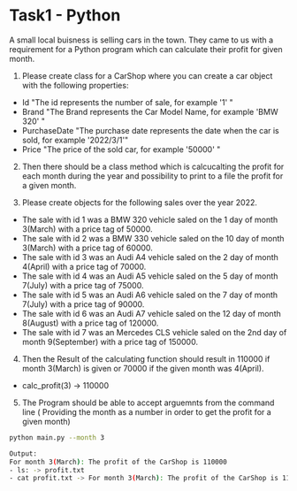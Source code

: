 # Task1 - Python

A small local buisness is selling cars in the town. They came to us with a requirement for a Python program which can calculate their profit for given month.

1. Please create class for a CarShop where you can create a car object with the following properties:
 - Id                       "The id represents the number of sale, for example '1' "
 - Brand                    "The Brand represents the Car Model Name, for example 'BMW 320' "
 - PurchaseDate             "The purchase date represents the date when the car is sold, for example '2022/3/1'"
 - Price                    "The price of the sold car, for example '50000' "
 
2. Then there should be a class method which is calcucalting the profit for each month during the year and possibility to print to a file the profit for a given month.

3. Please create objects for the following sales over the year 2022.

- The sale with id 1 was a BMW 320 vehicle saled on the 1 day of month 3(March) with a price tag of 50000.
- The sale with id 2 was a BMW 330 vehicle saled on the 10 day of month 3(March) with a price tag of 60000.
- The sale with id 3 was an Audi A4 vehicle saled on the 2 day of month 4(April) with a price tag of 70000.
- The sale with id 4 was an Audi A5 vehicle saled on the 5 day of month 7(July) with a price tag of 75000.
- The sale with id 5 was an Audi A6 vehicle saled on the 7 day of month 7(July) with a price tag of 90000.
- The sale with id 6 was an Audi A7 vehicle saled on the 12 day of month 8(August) with a price tag of 120000.
- The sale with id 7 was an Mercedes CLS vehicle saled on the 2nd day of month 9(September) with a price tag of 150000.

4. Then the Result of the calculating function should result in 110000 if month 3(March) is given or 70000 if the given month was 4(April).

- calc_profit(3) -> 110000

5. The Program should be able to accept arguemnts from the command line ( Providing the month as a number in order to get the profit for a given month)

```sh
python main.py --month 3

Output:
For month 3(March): The profit of the CarShop is 110000
- ls: -> profit.txt
- cat profit.txt -> For month 3(March): The profit of the CarShop is 110000
```
